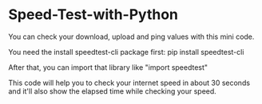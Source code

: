 # Speed-Test-with-Python
You can check your download, upload and ping values with this mini code.  

You need the install speedtest-cli package first:
pip install speedtest-cli 

After that, you can import that library like "import speedtest" 

This code will help you to check your internet speed in about 30 seconds and it'll also show the elapsed time while checking your speed.
